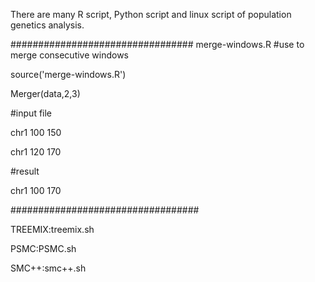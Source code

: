 There are many R script, Python script and linux script of population genetics analysis.


#################################
merge-windows.R #use to merge consecutive windows

source('merge-windows.R')

Merger(data,2,3)

#input file

chr1 100 150

chr1 120 170

#result

chr1 100 170

##################################

TREEMIX:treemix.sh

PSMC:PSMC.sh

SMC++:smc++.sh
